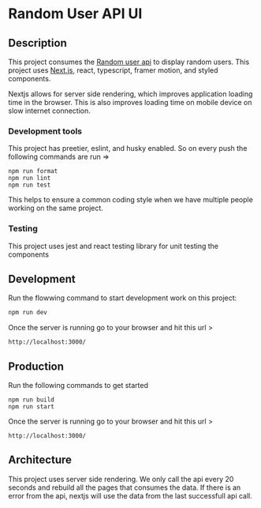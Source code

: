 # Random User API UI

## Description

This project consumes the [Random user api](https://randomuser.me/) to display random users. This project
uses [Next.js](https://nextjs.org/), react, typescript, framer motion, and styled components.

Nextjs allows for server side rendering, which improves application loading time in the browser. This is also improves loading time on mobile device on slow internet
connection.

### Development tools

This project has preetier, eslint, and husky enabled. So on every push the
following commands are run =>

```
npm run format
npm run lint
npm run test
```

This helps to ensure a common coding style when we have multiple
people working on the same project.

### Testing

This project uses jest and react testing library for unit testing the components

## Development

Run the flowwing command to start development work on this project:

```bash
npm run dev
```

Once the server is running go to your browser and hit this url >

```
http://localhost:3000/
```

## Production

Run the following commands to get started

```
npm run build
npm run start
```

Once the server is running go to your browser and hit this url >

```
http://localhost:3000/
```

## Architecture

This project uses server side rendering. We only call the api every 20 seconds
and rebuild all the pages that consumes the data. If there is an error from the api,
nextjs will use the data from the last successfull api call.
